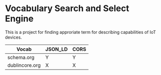 # Vocabulary Search and Select Engine

This is a project for finding approriate term for describing capabilities of IoT devices.

| Vocab | JSON_LD | CORS | 
| ------ | ------ | ------ |
| schema.org | Y | Y
| dublincore.org | X | X
